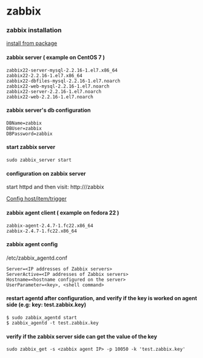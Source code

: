 # zabbix

### zabbix installation
[install from package](https://www.zabbix.com/documentation/2.2/manual/installation/install_from_packages)

#### zabbix server ( example on CentOS 7 )
````
zabbix22-server-mysql-2.2.16-1.el7.x86_64
zabbix22-2.2.16-1.el7.x86_64
zabbix22-dbfiles-mysql-2.2.16-1.el7.noarch
zabbix22-web-mysql-2.2.16-1.el7.noarch
zabbix22-server-2.2.16-1.el7.noarch
zabbix22-web-2.2.16-1.el7.noarch
````
#### zabbix server's db configuration
````
DBName=zabbix
DBUser=zabbix
DBPassword=zabbix
````

#### start zabbix server
````
sudo zabbix_server start
````

#### configuration on zabbix server
start httpd and then visit:
http://<domain>/zabbix

[Config host/item/trigger](https://www.zabbix.com/documentation/2.2/manual/quickstart)

#### zabbix agent client ( example on fedora 22 )
````
zabbix-agent-2.4.7-1.fc22.x86_64
zabbix-2.4.7-1.fc22.x86_64
````

#### zabbix agent config
/etc/zabbix_agentd.conf
````
Server=<IP addresses of Zabbix servers>
ServerActive=<IP addresses of Zabbix servers>
Hostname=<hostname configured on the server>
UserParameter=<key>, <shell command>
````

#### restart agentd after configuration, and verify if the key is worked on agent side (e.g: key: test.zabbix.key)
````
$ sudo zabbix_agentd start
$ zabbix_agentd -t test.zabbix.key
````
#### verify if the zabbix server side can get the value of the key
````
sudo zabbix_get -s <zabbix agent IP> -p 10050 -k 'test.zabbix.key'
````


